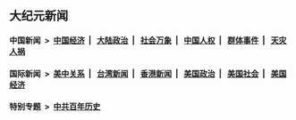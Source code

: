 ## 大纪元新闻

#### 中国新闻 &nbsp;>&nbsp; [中国经济](indexes/ncid283/README.md?05260845) &nbsp;| &nbsp; [大陆政治](indexes/ncid277/README.md?05260845) &nbsp;| &nbsp; [社会万象](indexes/ncid282/README.md?05260845) &nbsp;| &nbsp; [中国人权](indexes/ncid278/README.md?05260845) &nbsp;| &nbsp; [群体事件](indexes/ncid279/README.md?05260845) &nbsp;| &nbsp; [天灾人祸](indexes/ncid280/README.md?05260845)

#### 国际新闻 &nbsp;>&nbsp; [美中关系](indexes/nf1412576/README.md?05260845) &nbsp;| &nbsp; [台湾新闻](indexes/ncid1349361/README.md?05260845) &nbsp;| &nbsp; [香港新闻](indexes/ncid1349362/README.md?05260845) &nbsp;| &nbsp; [美国政治](indexes/ncid1078159/README.md?05260845) &nbsp;| &nbsp; [美国社会](indexes/ncid1078160/README.md?05260845) &nbsp;| &nbsp; [美国经济](indexes/ncid1078158/README.md?05260845)

#### 特别专题 &nbsp;>&nbsp; [中共百年历史](https://github.com/easy2view/epoch-special/blob/master/README.md?05260845)  
